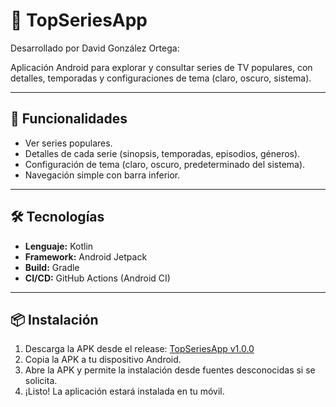 # 📱 TopSeriesApp

Desarrollado por David González Ortega:

Aplicación Android para explorar y consultar series de TV populares, con detalles, temporadas y configuraciones de tema (claro, oscuro, sistema).

---

## 🚀 Funcionalidades
- Ver series populares.
- Detalles de cada serie (sinopsis, temporadas, episodios, géneros).
- Configuración de tema (claro, oscuro, predeterminado del sistema).
- Navegación simple con barra inferior.

---

## 🛠️ Tecnologías
- **Lenguaje:** Kotlin
- **Framework:** Android Jetpack
- **Build:** Gradle
- **CI/CD:** GitHub Actions (Android CI)

---

## 📦 Instalación

1. Descarga la APK desde el release: [TopSeriesApp v1.0.0](https://github.com/usuario/TopSeriesApp/releases)
2. Copia la APK a tu dispositivo Android.
3. Abre la APK y permite la instalación desde fuentes desconocidas si se solicita.
4. ¡Listo! La aplicación estará instalada en tu móvil.
